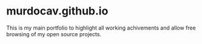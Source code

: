 # murdocav.github.io

This is my main portfolio to highlight all working achivements and allow free browsing of my open source projects.
